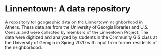 # Linnentown: A data repository
A repository for geographic data on the Linnentown neighborhood in Athens. These data are from the University of Georgia libraries and U.S. Census and were collected by members of the Linnentown Project. The data were digitized and analyzed by students in the Community GIS class at the University of Georgia in Spring 2020 with input from former residents of the neighborhood.
